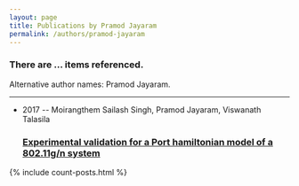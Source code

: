 ```yaml
---
layout: page
title: Publications by Pramod Jayaram
permalink: /authors/pramod-jayaram
---
```


<h3 id="number-posts">There are ... items referenced.</h3>
<p id='info-authors'>Alternative author names: Pramod Jayaram.</p>
<hr />
<ul class="post-list">
<li><span class='post-meta'>2017 -- Moirangthem Sailash Singh, Pramod Jayaram, Viswanath Talasila</span><h3><a class='post-link' href="{{ site.baseurl }}/experimental-validation-for-a-port-hamiltonian-model-of-a-802-11g-n-system">Experimental validation for a Port hamiltonian model of a 802.11g/n system</a></h3></li>

</ul>
{% include count-posts.html %}

